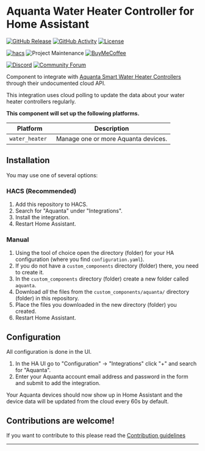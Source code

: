 # Aquanta Water Heater Controller for Home Assistant

[![GitHub Release][releases-shield]][releases]
[![GitHub Activity][commits-shield]][commits]
[![License][license-shield]](LICENSE)

[![hacs][hacsbadge]][hacs]
![Project Maintenance][maintenance-shield]
[![BuyMeCoffee][buymecoffeebadge]][buymecoffee]

[![Discord][discord-shield]][discord]
[![Community Forum][forum-shield]][forum]

Component to integrate with [Aquanta Smart Water Heater Controllers][aquanta] through their undocumented cloud API.

This integration uses cloud polling to update the data about your water heater controllers regularly.

**This component will set up the following platforms.**

| Platform        | Description                         |
| --------------- | ----------------------------------- |
| `water_heater ` | Manage one or more Aquanta devices. |

## Installation

You may use one of several options:

### HACS (Recommended)

1. Add this repository to HACS.
2. Search for "Aquanta" under "Integrations".
3. Install the integration.
4. Restart Home Assistant.

### Manual

1. Using the tool of choice open the directory (folder) for your HA configuration (where you find `configuration.yaml`).
2. If you do not have a `custom_components` directory (folder) there, you need to create it.
3. In the `custom_components` directory (folder) create a new folder called `aquanta`.
4. Download _all_ the files from the `custom_components/aquanta/` directory (folder) in this repository.
5. Place the files you downloaded in the new directory (folder) you created.
6. Restart Home Assistant.


## Configuration

All configuration is done in the UI.

1. In the HA UI go to "Configuration" -> "Integrations" click "+" and search for "Aquanta".
2. Enter your Aquanta account email address and password in the form and submit to add the integration.

Your Aquanta devices should now show up in Home Assistant and the device data will be updated from the cloud every 60s by default.

## Contributions are welcome!

If you want to contribute to this please read the [Contribution guidelines](CONTRIBUTING.md)

***

[aquanta]: https://aquanta.io/
[integration_blueprint]: https://github.com/custom-components/integration_blueprint
[buymecoffee]: https://www.buymeacoffee.com/benmcclure
[buymecoffeebadge]: https://img.shields.io/badge/buy%20me%20a%20coffee-donate-yellow.svg?style=for-the-badge
[commits-shield]: https://img.shields.io/github/commit-activity/y/bmcclure/ha-aquanta.svg?style=for-the-badge
[commits]: https://github.com/bmcclure/ha-aquanta/commits/master
[hacs]: https://github.com/custom-components/hacs
[hacsbadge]: https://img.shields.io/badge/HACS-Custom-orange.svg?style=for-the-badge
[discord]: https://discord.gg/Qa5fW2R
[discord-shield]: https://img.shields.io/discord/330944238910963714.svg?style=for-the-badge
[forum-shield]: https://img.shields.io/badge/community-forum-brightgreen.svg?style=for-the-badge
[forum]: https://community.home-assistant.io/
[license-shield]: https://img.shields.io/github/license/custom-components/blueprint.svg?style=for-the-badge
[maintenance-shield]: https://img.shields.io/badge/maintainer-Ben%20McClure%20%40bmcclure-blue.svg?style=for-the-badge
[releases-shield]: https://img.shields.io/github/release/bmcclure/ha-aquanta.svg?style=for-the-badge
[releases]: https://github.com/bmcclure/ha-aquanta/releases
